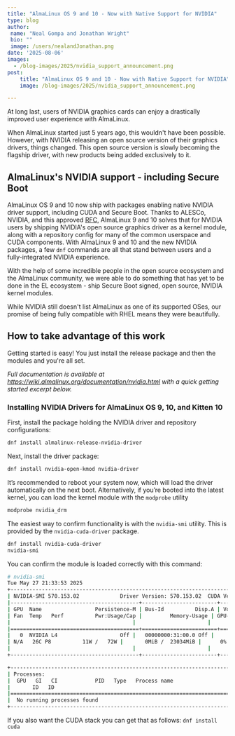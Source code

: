 ```yaml
---
title: "AlmaLinux OS 9 and 10 - Now with Native Support for NVIDIA"
type: blog
author: 
 name: "Neal Gompa and Jonathan Wright"
 bio: ""
 image: /users/nealandJonathan.png
date: '2025-08-06'
images:
  - /blog-images/2025/nvidia_support_announcement.png
post:
    title: "AlmaLinux OS 9 and 10 - Now with Native Support for NVIDIA"
    image: /blog-images/2025/nvidia_support_announcement.png

---
```


At long last, users of NVIDIA graphics cards can enjoy a drastically improved user experience with AlmaLinux. 

When AlmaLinux started just 5 years ago, this wouldn't have been possible. However, with NVIDIA releasing an open source version of their graphics drivers, things changed. This open source version is slowly becoming the flagship driver, with new products being added exclusively to it. 

## AlmaLinux's NVIDIA support - including Secure Boot

AlmaLinux OS 9 and 10 now ship with packages enabling native NVIDIA driver support, including CUDA and Secure Boot. Thanks to ALESCo, NVIDIA, and this approved [RFC](https://github.com/AlmaLinux/ALESCo/blob/master/rfcs/0004-build-and-ship-nvidia-drivers.md), AlmaLinux 9 and 10 solves that for NVIDIA users by shipping NVIDIA's open source graphics driver as a kernel module, along with a repository config for many of the common userspace and CUDA components. With AlmaLinux 9 and 10 and the new NVIDIA packages, a few `dnf` commands are all that stand between users and a fully-integrated NVIDIA experience.

With the help of some incredible people in the open source ecosystem and the AlmaLinux community, we were able to do something that has yet to be done in the EL ecosystem - ship Secure Boot signed, open source, NVIDIA kernel modules.

While NVIDIA still doesn't list AlmaLinux as one of its supported OSes, our promise of being fully compatible with RHEL means they were beautifully.

## How to take advantage of this work

Getting started is easy! You just install the release package and then the modules and you're all set.

_Full documentation is available at https://wiki.almalinux.org/documentation/nvidia.html with a quick getting started excerpt below._

### Installing NVIDIA Drivers for AlmaLinux OS 9, 10, and Kitten 10

First, install the package holding the NVIDIA driver and repository configurations:

```bash
dnf install almalinux-release-nvidia-driver
```

Next, install the driver package:
```bash
dnf install nvidia-open-kmod nvidia-driver
```

It’s recommended to reboot your system now, which will load the driver automatically on the next boot.  Alternatively, if you’re booted into the latest kernel, you can load the kernel module with the `modprobe` utility

```bash
modprobe nvidia_drm
```

The easiest way to confirm functionality is with the `nvidia-smi` utility.  This is provided by the `nvidia-cuda-driver` package.

```bash
dnf install nvidia-cuda-driver
nvidia-smi
```

You can confirm the module is loaded correctly with this command:

```bash
# nvidia-smi
Tue May 27 21:33:53 2025
+-----------------------------------------------------------------------------------------+
| NVIDIA-SMI 570.153.02         	Driver Version: 570.153.02 	CUDA Version: 12.8 	|
|-----------------------------------------+------------------------+----------------------+
| GPU  Name             	Persistence-M | Bus-Id      	Disp.A | Volatile Uncorr. ECC |
| Fan  Temp   Perf      	Pwr:Usage/Cap |       	Memory-Usage | GPU-Util  Compute M. |
|                                     	|                    	|           	MIG M. |
|=========================================+========================+======================|
|   0  NVIDIA L4                  	Off |   00000000:31:00.0 Off |                	0 |
| N/A   26C	P8         	11W /   72W |   	0MiB /  23034MiB |  	0%  	Default |
|                                     	|                    	|              	N/A |
+-----------------------------------------+------------------------+----------------------+

+-----------------------------------------------------------------------------------------+
| Processes:                                                                          	|
|  GPU   GI   CI          	PID   Type   Process name                    	GPU Memory |
|    	ID   ID                                                           	Usage  	|
|=========================================================================================|
|  No running processes found                                                         	|
+-----------------------------------------------------------------------------------------+
```

If you also want the CUDA stack you can get that as follows:
`dnf install cuda`
